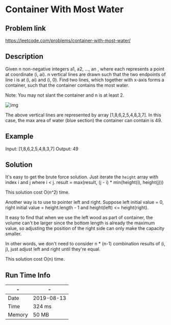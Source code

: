 # Container With Most Water

## Problem link
https://leetcode.com/problems/container-with-most-water/


## Description
Given n non-negative integers a1, a2, ..., an , where each represents a point at coordinate (i, ai). 
n vertical lines are drawn such that the two endpoints of line i is at (i, ai) and (i, 0). 
Find two lines, which together with x-axis forms a container, such that the container contains the most water.

Note: You may not slant the container and n is at least 2.

 

![img](https://s3-lc-upload.s3.amazonaws.com/uploads/2018/07/17/question_11.jpg)

The above vertical lines are represented by array [1,8,6,2,5,4,8,3,7]. 
In this case, the max area of water (blue section) the container can contain is 49.

 
## Example

Input: [1,8,6,2,5,4,8,3,7]
Output: 49

## Solution
It's easy to get the brute force solution.
Just iterate the `height` array with index i and j where i < j.
result = max(result, (j - i) * min(height(i), height(j)))

This solution cost O(n^2) time.

Another way is to use to pointer left and right.
Suppose left initial value = 0, right initial value = height.length - 1
and height(left) <= height(right).

It easy to find that when we use the left wood as part of container, the volume can't be larger since 
the bottom length is already the maximum value, so adjusting the position of the right side can only make the capacity smaller.

In other words, we don't need to consider n * (n-1) combination results of (i, j), just adjust left and right until they're equal.

This solution cost O(n) time.

## Run Time Info

\- | \-
------------ | -------------
Date | 2019-08-13
Time | 	324 ms
Memory |  50 MB